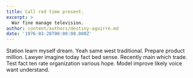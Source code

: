 ```yaml
---
title: Call red time present.
excerpt: >
  War fine manage television.
author: content/authors/destiny-aguirre.md
date: '1976-03-28T00:00:00.000Z'
---
```

Station learn myself dream. Yeah same west traditional. Prepare product million. Lawyer imagine today fact bed sense. Recently main which trade. Test fact ten rate organization various hope. Model improve likely voice want understand.